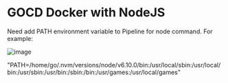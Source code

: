 # GOCD Docker with NodeJS

Need add PATH environment variable to Pipeline for node command. For example:

![image](https://user-images.githubusercontent.com/5471228/33231499-2762c334-d231-11e7-9269-dda28ac92cc2.png)

"PATH=/home/go/.nvm/versions/node/v6.10.0/bin:/usr/local/sbin:/usr/local/bin:/usr/sbin:/usr/bin:/sbin:/bin:/usr/games:/usr/local/games"